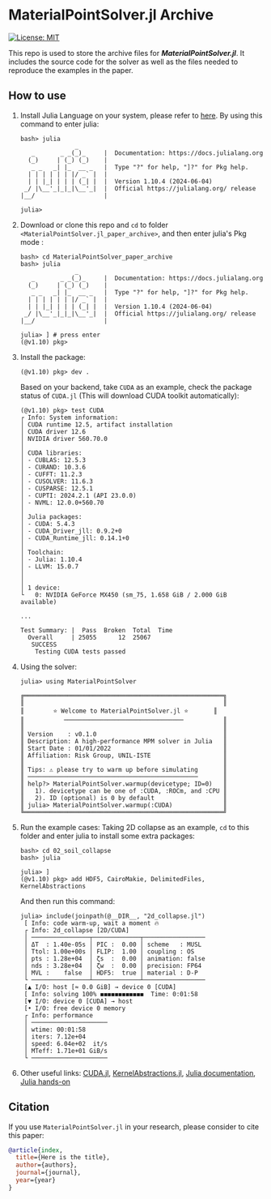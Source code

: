 # MaterialPointSolver.jl Archive

[![License: MIT](https://img.shields.io/badge/License-MIT-yellow.svg)](https://opensource.org/licenses/MIT)

This repo is used to store the archive files for ***MaterialPointSolver.jl***. It includes the source code for the solver as well as the files needed to reproduce the examples in the paper.

## How to use

1. Install Julia Language on your system, please refer to [here](https://julialang.org/downloads/). By using this command to enter julia:
   ```
   bash> julia
                  _
      _       _ _(_)_     |  Documentation: https://docs.julialang.org
     (_)     | (_) (_)    |
      _ _   _| |_  __ _   |  Type "?" for help, "]?" for Pkg help.
     | | | | | | |/ _` |  |
     | | |_| | | | (_| |  |  Version 1.10.4 (2024-06-04)
    _/ |\__'_|_|_|\__'_|  |  Official https://julialang.org/ release
   |__/                   |

   julia>
   ```

2. Download or clone this repo and `cd` to folder `<MaterialPointSolver.jl_paper_archive>`, and then enter julia's Pkg mode :
   ```
   bash> cd MaterialPointSolver_paper_archive
   bash> julia
                  _
      _       _ _(_)_     |  Documentation: https://docs.julialang.org
     (_)     | (_) (_)    |
      _ _   _| |_  __ _   |  Type "?" for help, "]?" for Pkg help.
     | | | | | | |/ _` |  |
     | | |_| | | | (_| |  |  Version 1.10.4 (2024-06-04)
    _/ |\__'_|_|_|\__'_|  |  Official https://julialang.org/ release
   |__/                   |

   julia> ] # press enter
   (@v1.10) pkg>
   ```

3. Install the package:
    ```
   (@v1.10) pkg> dev .
    ```
   Based on your backend, take `CUDA` as an example, check the package status of `CUDA.jl` (This will download CUDA toolkit automatically):
   ```
   (@v1.10) pkg> test CUDA
   ┌ Info: System information:
   │ CUDA runtime 12.5, artifact installation
   │ CUDA driver 12.6
   │ NVIDIA driver 560.70.0
   │ 
   │ CUDA libraries:
   │ - CUBLAS: 12.5.3
   │ - CURAND: 10.3.6
   │ - CUFFT: 11.2.3
   │ - CUSOLVER: 11.6.3
   │ - CUSPARSE: 12.5.1
   │ - CUPTI: 2024.2.1 (API 23.0.0)
   │ - NVML: 12.0.0+560.70
   │ 
   │ Julia packages:
   │ - CUDA: 5.4.3
   │ - CUDA_Driver_jll: 0.9.2+0
   │ - CUDA_Runtime_jll: 0.14.1+0
   │ 
   │ Toolchain:
   │ - Julia: 1.10.4
   │ - LLVM: 15.0.7
   │ 
   │ 
   │ 1 device:
   └   0: NVIDIA GeForce MX450 (sm_75, 1.658 GiB / 2.000 GiB available)
   
   ...

   Test Summary: |  Pass  Broken  Total  Time
     Overall     | 25055      12  25067      
      SUCCESS
       Testing CUDA tests passed
   ```

4. Using the solver:
   ```
   julia> using MaterialPointSolver

   ╔═══════════════════════════════════════════════════════╗
   ║                                                       ║
   ║        ⭐ Welcome to MaterialPointSolver.jl ⭐       ║
   ║           ─────────────────────────────────           ║
   ║                                                       ║
   ║ Version    : v0.1.0                                   ║
   ║ Description: A high-performance MPM solver in Julia   ║
   ║ Start Date : 01/01/2022                               ║
   ║ Affiliation: Risk Group, UNIL-ISTE                    ║
   ║                                                       ║
   ║ Tips: ⚠ please try to warm up before simulating       ║
   ║ ───────────────────────────────────────────────       ║
   ║ help?> MaterialPointSolver.warmup(devicetype; ID=0)   ║
   ║   1). devicetype can be one of :CUDA, :ROCm, and :CPU ║
   ║   2). ID (optional) is 0 by default                   ║
   ║ julia> MaterialPointSolver.warmup(:CUDA)              ║
   ╚═══════════════════════════════════════════════════════╝
   ```

5. Run the example cases:
   Taking 2D collapse as an example, `cd` to this folder and enter julia to install some extra packages:
   ```
   bash> cd 02_soil_collapse
   bash> julia
   ```

   ```
   julia> ]
   (@v1.10) pkg> add HDF5, CairoMakie, DelimitedFiles, KernelAbstractions
   ```

   And then run this command:

   ```
   julia> include(joinpath(@__DIR__, "2d_collapse.jl")
    [ Info: code warm-up, wait a moment 🔥
    ┌ Info: 2d_collapse [2D/CUDA]
    │ ────────────────┬─────────────┬─────────────────
    │ ΔT  : 1.40e-05s │ PIC :  0.00 │ scheme   : MUSL
    │ Ttol: 1.00e+00s │ FLIP:  1.00 │ coupling : OS
    │ pts : 1.28e+04  │ ζs  :  0.00 │ animation: false
    │ nds : 3.28e+04  │ ζw  :  0.00 │ precision: FP64
    │ MVL :    false  │ HDF5:  true │ material : D-P
    └ ────────────────┴─────────────┴─────────────────
    [▲ I/O: host [≈ 0.0 GiB] → device 0 [CUDA]
    [ Info: solving 100% ◼◼◼◼◼◼◼◼◼◼◼◼  Time: 0:01:58
    [▼ I/O: device 0 [CUDA] → host
    [• I/O: free device 0 memory
    ┌ Info: performance
    │ ─────────────────────
    │ wtime: 00:01:58
    │ iters: 7.12e+04
    │ speed: 6.04e+02  it/s
    │ MTeff: 1.71e+01 GiB/s
    └ ─────────────────────
   ```

6. Other useful links: [CUDA.jl](https://github.com/JuliaGPU/CUDA.jl), [KernelAbstractions.jl](https://github.com/JuliaGPU/KernelAbstractions.jl), [Julia documentation](https://docs.julialang.org/en/v1/), [Julia hands-on](https://julialang.org/learning/getting-started/)

## Citation

If you use `MaterialPointSolver.jl` in your research, please consider to cite this paper:
   ```bib
   @article{index,
     title={Here is the title},
     author={authors},
     journal={journal},
     year={year}
   }
   ```

